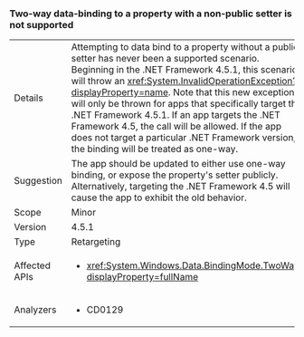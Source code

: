 ### Two-way data-binding to a property with a non-public setter is not supported

|   |   |
|---|---|
|Details|Attempting to data bind to a property without a public setter has never been a supported scenario. Beginning in the .NET Framework 4.5.1, this scenario will throw an <xref:System.InvalidOperationException?displayProperty=name>. Note that this new exception will only be thrown for apps that specifically target the .NET Framework 4.5.1. If an app targets the .NET Framework 4.5, the call will be allowed. If the app does not target a particular .NET Framework version, the binding will be treated as one-way.|
|Suggestion|The app should be updated to either use one-way binding, or expose the property&#39;s setter publicly. Alternatively, targeting the .NET Framework 4.5 will cause the app to exhibit the old behavior.|
|Scope|Minor|
|Version|4.5.1|
|Type|Retargeting|
|Affected APIs|<ul><li><xref:System.Windows.Data.BindingMode.TwoWay?displayProperty=fullName></li></ul>|
|Analyzers|<ul><li>CD0129</li></ul>|

